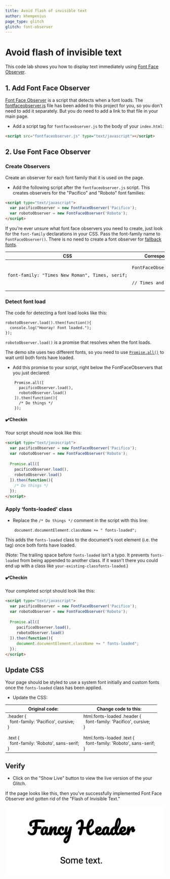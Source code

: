```yaml
---
title: Avoid flash of invisible text
author: khempenius
page_type: glitch
glitch: font-observer
---
```


# Avoid flash of invisible text

This code lab shows you how to display text immediately using [Font Face Observer](https://github.com/bramstein/fontfaceobserver).

## 1. Add Font Face Observer

[Font Face Observer](https://github.com/bramstein/fontfaceobserver) is a script
that detects when a font loads. The
[fontfaceobserver.js](https://github.com/bramstein/fontfaceobserver/blob/master/fontfaceobserver.js)
file has been added to this project for you, so you don't need to add it
separately. But you do need to add a link to that file in your main page.

- Add a script tag for `fontfaceobserver.js` to the body of your `index.html`:
 
```html
<script src="fontfaceobserver.js" type="text/javascript"></script>
```

## 2. Use Font Face Observer

### Create Observers

Create an observer for each font family that it is used on the page.

- Add the following script after the `fontfaceobserver.js` script. This creates
observers for the "Pacifico" and "Roboto" font families:

```html
<script type="text/javascript">
  var pacificoObserver = new FontFaceObserver('Pacifico');
  var robotoObserver = new FontFaceObserver('Roboto');
</script>
```

If you're ever unsure what font face observers you need to create, just look for
the `font-family` declarations in your CSS. Pass the font-family name to
`FontFaceObserver()`. There is no need to create a font observer for
[fallback fonts](https://developer.mozilla.org/en-US/docs/Web/CSS/font-family#%3Cgeneric-name%3E).

<table>
<thead>
<tr>
<th>CSS</th>
<th>Corresponding Font Face Observer</th>
</tr>
</thead>
<tbody>
<tr>
<td><p><pre>
font-family: "Times New Roman", Times, serif;
</pre></p>

</td>
<td><p><pre>
FontFaceObserver(‘Times New Roman')
<br>
// Times and serif are fallback fonts.
</pre></p>

</td>
</tr>
</tbody>
</table>

### Detect font load

The code for detecting a font load looks like this:

    robotoObserver.load().then(function(){
      console.log("Hooray! Font loaded.");
    });

`robotoObserver.load()` is a promise that resolves when the font loads.

The demo site uses two different fonts, so you need to use [`Promise.all()`](https://developer.mozilla.org/en-US/docs/Web/JavaScript/Reference/Global_Objects/Promise/all)
to wait until both fonts have loaded.

- Add this promise to your script, right below the FontFaceObservers that you
just declared:

```
    Promise.all([
      pacificoObserver.load(),
      robotoObserver.load()
    ]).then(function(){
      /* Do things */
    });
```

#### ✔️Checkin

Your script should now look like this:

```html
<script type="text/javascript">
  var pacificoObserver = new FontFaceObserver('Pacifico');
  var robotoObserver = new FontFaceObserver('Roboto');

  Promise.all([
    pacificoObserver.load(),
    robotoObserver.load()
  ]).then(function(){
    /* Do things */
  });
</script>
```

### Apply ‘fonts-loaded' class

- Replace the `/* Do things */` comment in the script with this line:

```
    document.documentElement.className += " fonts-loaded";
```

This adds the `fonts-loaded` class to the document's root element (i.e. the <html> tag) once both fonts have loaded.

(Note: The trailing space before `fonts-loaded` isn't a typo. It prevents
`fonts-loaded` from being appended to another class. If it wasn't there you
could end up with a class like `your-existing-classfonts-loaded`.)

#### ✔️Checkin

Your completed script should look like this:

```html
<script type="text/javascript">
  var pacificoObserver = new FontFaceObserver('Pacifico');
  var robotoObserver = new FontFaceObserver('Roboto');

  Promise.all([
     pacificoObserver.load(),
     robotoObserver.load()
  ]).then(function(){
     document.documentElement.className += " fonts-loaded";
  });
</script>
```

## Update CSS

Your page should be styled to use a system font initially and custom fonts once
the `fonts-loaded` class has been applied.

- Update the CSS:

<table>
<thead>
<tr>
<th>Original code:</th>
<th>Change code to this:</th>
</tr>
</thead>
<tbody>
<tr>
<td>.header {<br>
&nbsp;&nbsp;font-family: 'Pacifico', cursive;<br>
}<br>
<br>
.text {<br>
&nbsp;&nbsp;font-family: 'Roboto', sans-serif;<br>
}</td>
<td>html.fonts-loaded .header {<br>
&nbsp;&nbsp;font-family: 'Pacifico', cursive;<br>
}<br>
<br>
html.fonts-loaded .text {<br>
&nbsp;&nbsp;font-family: 'Roboto', sans-serif;<br>
}</td>
</tr>
</tbody>
</table>

## Verify

- Click on the "Show Live" button to view the live version of the your Glitch.

If the page looks like this, then you've successfully implemented Font Face
Observer and gotten rid of the "Flash of Invisible Text."

![image](./fancy-header.png)
